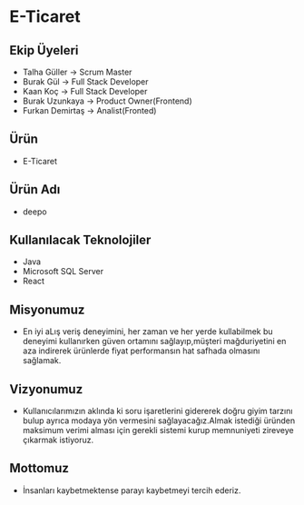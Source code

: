# E-Ticaret


## Ekip Üyeleri

- Talha Güller -> Scrum Master
- Burak Gül -> Full Stack Developer
- Kaan Koç -> Full Stack Developer
- Burak Uzunkaya -> Product Owner(Frontend)
- Furkan Demirtaş -> Analist(Fronted)


## Ürün

- E-Ticaret

## Ürün Adı

- deepo

## Kullanılacak Teknolojiler

- Java
- Microsoft SQL Server
- React

## Misyonumuz

- En iyi aLış veriş deneyimini, her zaman ve her yerde kullabilmek bu deneyimi kullanırken güven ortamını sağlayıp,müşteri mağduriyetini en aza indirerek ürünlerde fiyat performansın hat safhada olmasını sağlamak.

## Vizyonumuz

- Kullanıcılarımızın aklında ki soru işaretlerini gidererek doğru giyim tarzını bulup ayrıca modaya yön vermesini sağlayacağız.Almak istediği üründen maksimum verimi alması için gerekli sistemi kurup memnuniyeti zireveye çıkarmak istiyoruz.

## Mottomuz

- İnsanları kaybetmektense parayı kaybetmeyi tercih ederiz.


